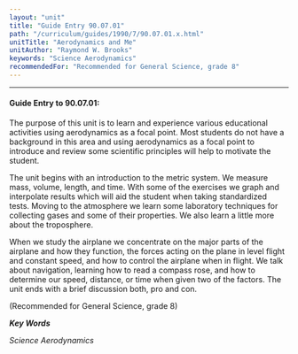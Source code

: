 ```yaml
---
layout: "unit"
title: "Guide Entry 90.07.01"
path: "/curriculum/guides/1990/7/90.07.01.x.html"
unitTitle: "Aerodynamics and Me"
unitAuthor: "Raymond W. Brooks"
keywords: "Science Aerodynamics"
recommendedFor: "Recommended for General Science, grade 8"
---
```

<body>
<hr/>
 <h4>
  Guide Entry to 90.07.01:
 </h4>
 The purpose of this unit is to learn and experience various educational activities using aerodynamics as a focal point. Most students do not have a background in this area and using aerodynamics as a focal point to introduce and review some scientific principles will help to motivate the student.
 <p>
  The unit begins with an introduction to the metric system. We measure mass, volume, length, and time. With some of the exercises we graph and interpolate results which will aid the student when taking standardized tests. Moving to the atmosphere we learn some laboratory techniques for collecting gases and some of their properties. We also learn a little more about the troposphere.
 </p>
 <p>
  When we study the airplane we concentrate on the major parts of the airplane and how they function, the forces acting on the plane in level flight and constant speed, and how to control the airplane when in flight. We talk about navigation, learning how to read a compass rose, and how to determine our speed, distance, or time when given two of the factors. The unit ends with a brief discussion both, pro and con.
 </p>
 <p>
  (Recommended for General Science, grade 8)
 </p>
<p>
  <b>
   <i>
    Key Words
   </i>
  </b>
  <br/>
 </p>
 <p>
  <i>
   Science Aerodynamics
  </i>
 </p>

</body>